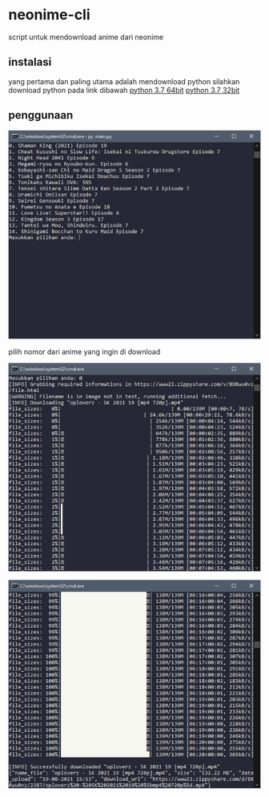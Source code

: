 # neonime-cli
script untuk mendownload anime dari neonime 
## instalasi
yang pertama dan paling utama adalah mendownload python
silahkan download python pada link dibawah
[python 3.7 64bit](https://www.python.org/ftp/python/3.7.9/python-3.7.9-amd64.exe)
[python 3.7 32bit](https://www.python.org/ftp/python/3.7.9/python-3.7.9.exe)

## penggunaan

![overview](1.png)

pilih nomor dari anime yang ingin di download


![overview](2.png)


![overview](3.png)